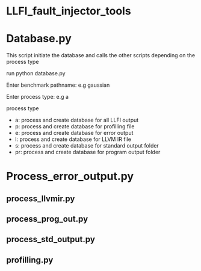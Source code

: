 # LLFI_fault_injector_tools

# Database.py

This script initiate the database and calls the other scripts depending on the process type

run python database.py

Enter benchmark pathname: e.g gaussian

Enter process type: e.g a

process type

- a: process and create database for all LLFI output
- p: process and create database for profilling file
- e: process and create database for error output
- l: process and create database for LLVM IR file
- s: process and create database for standard output folder
- pr: process and create database for program output folder


# Process_error_output.py

## process_llvmir.py

## process_prog_out.py

## process_std_output.py

## profilling.py
